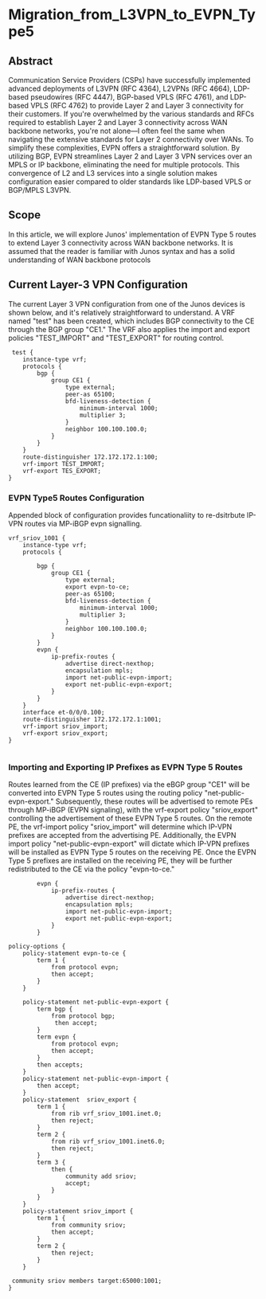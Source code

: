 # Migration_from_L3VPN_to_EVPN_Type5
## Abstract
Communication Service Providers (CSPs) have successfully implemented advanced deployments of L3VPN (RFC 4364), L2VPNs (RFC 4664), LDP-based pseudowires (RFC 4447), BGP-based VPLS (RFC 4761), and LDP-based VPLS (RFC 4762) to provide Layer 2 and Layer 3 connectivity for their customers. If you're overwhelmed by the various standards and RFCs required to establish Layer 2 and Layer 3 connectivity across WAN backbone networks, you're not alone—I often feel the same when navigating the extensive standards for Layer 2 connectivity over WANs. To simplify these complexities, EVPN offers a straightforward solution. By utilizing BGP, EVPN streamlines Layer 2 and Layer 3 VPN services over an MPLS or IP backbone, eliminating the need for multiple protocols. This convergence of L2 and L3 services into a single solution makes configuration easier compared to older standards like LDP-based VPLS or BGP/MPLS L3VPN.

## Scope
In this article, we will explore Junos' implementation of EVPN Type 5 routes to extend Layer 3 connectivity across WAN backbone networks. It is assumed that the reader is familiar with Junos syntax and has a solid understanding of WAN backbone protocols

## Current Layer-3 VPN Configuration
The current Layer 3 VPN configuration from one of the Junos devices is shown below, and it's relatively straightforward to understand. A VRF named "test" has been created, which includes BGP connectivity to the CE through the BGP group "CE1." The VRF also applies the import and export policies "TEST_IMPORT" and "TEST_EXPORT" for routing control.
```
 test {
    instance-type vrf;
    protocols {
        bgp {
            group CE1 {
                type external;
                peer-as 65100;
                bfd-liveness-detection {
                    minimum-interval 1000;
                    multiplier 3;
                }
                neighbor 100.100.100.0;
            }
        }
    }
    route-distinguisher 172.172.172.1:100;
    vrf-import TEST_IMPORT;
    vrf-export TES_EXPORT;
}
```
### EVPN Type5 Routes Configuration 
Appended block of configuration provides funcationaliity to re-dsitrbute IP-VPN routes via MP-iBGP evpn signalling. 
```
vrf_sriov_1001 {
    instance-type vrf;
    protocols {
       
        bgp {
            group CE1 {
                type external;
                export evpn-to-ce;
                peer-as 65100;
                bfd-liveness-detection {
                    minimum-interval 1000;
                    multiplier 3;
                }
                neighbor 100.100.100.0;
            }
        }
        evpn {
            ip-prefix-routes {
                advertise direct-nexthop;
                encapsulation mpls;     
                import net-public-evpn-import;
                export net-public-evpn-export;
            }
        }
    }
    interface et-0/0/0.100;
    route-distinguisher 172.172.172.1:1001;
    vrf-import sriov_import;
    vrf-export sriov_export;
}


```
### Importing and Exporting IP Prefixes as EVPN Type 5 Routes
Routes learned from the CE (IP prefixes) via the eBGP group "CE1" will be converted into EVPN Type 5 routes using the routing policy "net-public-evpn-export." Subsequently, these routes will be advertised to remote PEs through MP-iBGP (EVPN signaling), with the vrf-export policy "sriov_export" controlling the advertisement of these EVPN Type 5 routes. On the remote PE, the vrf-import policy "sriov_import" will determine which IP-VPN prefixes are accepted from the advertising PE. Additionally, the EVPN import policy "net-public-evpn-export" will dictate which IP-VPN prefixes will be installed as EVPN Type 5 routes on the receiving PE. Once the EVPN Type 5 prefixes are installed on the receiving PE, they will be further redistributed to the CE via the policy "evpn-to-ce."

```
        evpn {
            ip-prefix-routes {
                advertise direct-nexthop;
                encapsulation mpls;     
                import net-public-evpn-import;
                export net-public-evpn-export;
            }
        }
    
policy-options {
    policy-statement evpn-to-ce {
        term 1 {
            from protocol evpn;
            then accept;
        }
    }
    
    policy-statement net-public-evpn-export {
        term bgp {
            from protocol bgp;
             then accept;
        }
        term evpn {
            from protocol evpn;
            then accept;
        }
        then accepts;
    }
    policy-statement net-public-evpn-import {
        then accept;
    }
    policy-statement  sriov_export {
        term 1 {
            from rib vrf_sriov_1001.inet.0;
            then reject;
        }
        term 2 {
            from rib vrf_sriov_1001.inet6.0;
            then reject;
        }
        term 3 {
            then {
                community add sriov;
                accept;
            }
        }
    }
    policy-statement sriov_import {
        term 1 {
            from community sriov;
            then accept;
        }
        term 2 {
            then reject;
        }
    }

 community sriov members target:65000:1001;
}
```

